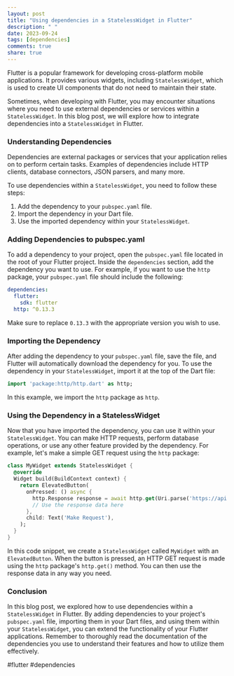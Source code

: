 ```yaml
---
layout: post
title: "Using dependencies in a StatelessWidget in Flutter"
description: " "
date: 2023-09-24
tags: [dependencies]
comments: true
share: true
---
```


Flutter is a popular framework for developing cross-platform mobile applications. It provides various widgets, including `StatelessWidget`, which is used to create UI components that do not need to maintain their state.

Sometimes, when developing with Flutter, you may encounter situations where you need to use external dependencies or services within a `StatelessWidget`. In this blog post, we will explore how to integrate dependencies into a `StatelessWidget` in Flutter.

### Understanding Dependencies

Dependencies are external packages or services that your application relies on to perform certain tasks. Examples of dependencies include HTTP clients, database connectors, JSON parsers, and many more.

To use dependencies within a `StatelessWidget`, you need to follow these steps:

1. Add the dependency to your `pubspec.yaml` file.
2. Import the dependency in your Dart file.
3. Use the imported dependency within your `StatelessWidget`.

### Adding Dependencies to pubspec.yaml

To add a dependency to your project, open the `pubspec.yaml` file located in the root of your Flutter project. Inside the `dependencies` section, add the dependency you want to use. For example, if you want to use the `http` package, your `pubspec.yaml` file should include the following:

```yaml
dependencies:
  flutter:
    sdk: flutter
  http: ^0.13.3
```

Make sure to replace `0.13.3` with the appropriate version you wish to use.

### Importing the Dependency

After adding the dependency to your `pubspec.yaml` file, save the file, and Flutter will automatically download the dependency for you. To use the dependency in your `StatelessWidget`, import it at the top of the Dart file:

```dart
import 'package:http/http.dart' as http;
```

In this example, we import the `http` package as `http`.

### Using the Dependency in a StatelessWidget

Now that you have imported the dependency, you can use it within your `StatelessWidget`. You can make HTTP requests, perform database operations, or use any other feature provided by the dependency. For example, let's make a simple GET request using the `http` package:

```dart
class MyWidget extends StatelessWidget {
  @override
  Widget build(BuildContext context) {
    return ElevatedButton(
      onPressed: () async {
        http.Response response = await http.get(Uri.parse('https://api.example.com/endpoint'));
        // Use the response data here
      },
      child: Text('Make Request'),
    );
  }
}
```

In this code snippet, we create a `StatelessWidget` called `MyWidget` with an `ElevatedButton`. When the button is pressed, an HTTP GET request is made using the `http` package's `http.get()` method. You can then use the response data in any way you need.

### Conclusion

In this blog post, we explored how to use dependencies within a `StatelessWidget` in Flutter. By adding dependencies to your project's `pubspec.yaml` file, importing them in your Dart files, and using them within your `StatelessWidget`, you can extend the functionality of your Flutter applications. Remember to thoroughly read the documentation of the dependencies you use to understand their features and how to utilize them effectively.

#flutter #dependencies